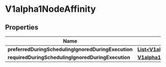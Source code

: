 

# V1alpha1NodeAffinity

## Properties

Name | Type | Description | Notes
------------ | ------------- | ------------- | -------------
**preferredDuringSchedulingIgnoredDuringExecution** | [**List&lt;V1alpha1PreferredSchedulingTerm&gt;**](V1alpha1PreferredSchedulingTerm.md) |  |  [optional]
**requiredDuringSchedulingIgnoredDuringExecution** | [**V1alpha1NodeSelector**](V1alpha1NodeSelector.md) |  |  [optional]



